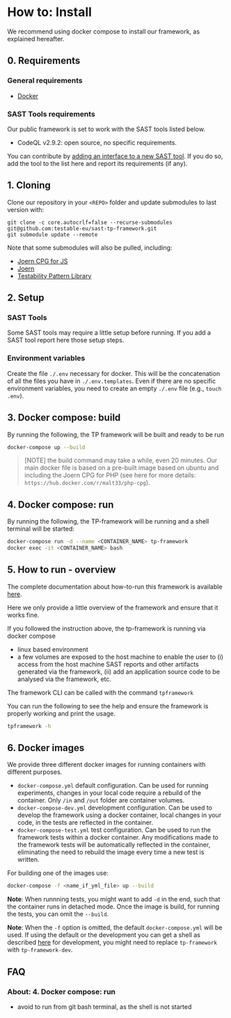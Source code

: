 # How to: Install

We recommend using docker compose to install our framework, as explained hereafter.  

## 0. Requirements

### General requirements

- [Docker](https://docs.docker.com/get-docker/)
<!-- - [Joern CPG for PHP](https://github.com/joernio/querydb-php): you need to have access to this private repository (authentication through SSH). If you have not, get in touch with us. -->

### SAST Tools requirements

Our public framework is set to work with the SAST tools listed below.

- CodeQL v2.9.2: open source, no specific requirements.

You can contribute by [adding an interface to a new SAST tool](./How-to-add-a-SAST-tool.md). If you do so, add the tool to the list here and report its requirements (if any).

## 1. Cloning

Clone our repository in your `<REPO>` folder and update submodules to last version with:

```buildoutcfg
git clone -c core.autocrlf=false --recurse-submodules git@github.com:testable-eu/sast-tp-framework.git
git submodule update --remote
```

Note that some submodules will also be pulled, including:
<!-- - [Joern CPG for PHP](https://github.com/joernio/querydb-php) -->
- [Joern CPG for JS](https://github.com/ShiftLeftSecurity/js2cpg)
- [Joern](https://github.com/joernio/joern)
- [Testability Pattern Library](https://github.com/testable-eu/sast-tp-framework)

## 2. Setup

### SAST Tools

Some SAST tools may require a little setup before running. If you add a SAST tool report here those setup steps.  

### Environment variables

Create the file `./.env` necessary for docker. This will be the concatenation of all the files you have in `./.env.templates`.  Even if there are no specific environment variables, you need to create an empty `./.env` file (e.g., `touch .env`).

## 3. Docker compose: build

By running the following, the TP framework will be built and ready to be run

```bash
docker-compose up --build
```

> [NOTE] the build command may take a while, even 20 minutes. Our main docker file is based on a pre-built image based on ubuntu and including the Joern CPG for PHP (see here for more details: `https://hub.docker.com/r/malt33/php-cpg`).

## 4. Docker compose: run

By running the following, the TP-framework will be running and a shell terminal will be started:

```bash
docker-compose run -d --name <CONTAINER_NAME> tp-framework
docker exec -it <CONTAINER_NAME> bash
```

## 5. How to run - overview

The complete documentation about how-to-run this framework is available [here](./How-to-run-CLI-Usage.md).

Here we only provide a little overview of the framework and ensure that it works fine.

If you followed the instruction above, the tp-framework is running via docker compose

- linux based environment
- a few volumes are exposed to the host machine to enable the user to (i) access from the host machine SAST reports and other artifacts generated via the framework, (ii) add an application source code to be analysed via the framework, etc.

The framework CLI can be called with the command `tpframework`

You can run the following to see the help and ensure the framework is properly working and print the usage.

```bash
tpframework -h
```

## 6. Docker images

We provide three different docker images for running containers with different purposes.

- `docker-compose.yml` default configuration. Can be used for running experiments, changes in your local code require a rebuild of the container. Only `/in` and `/out` folder are container volumes.
- `docker-compose-dev.yml` development configuration. Can be used to develop the framework using a docker container, local changes in your code, in the tests are reflected in the container.
- `docker-compose-test.yml` test configuration. Can be used to run the framework tests within a docker container. Any modifications made to the framework tests will be automatically reflected in the container, eliminating the need to rebuild the image every time a new test is written.

For building one of the images use:

```bash
docker-compose -f <name_if_yml_file> up --build
```

**Note**: When runnning tests, you might want to add `-d` in the end, such that the container runs in detached mode. Once the image is build, for running the tests, you can omit the `--build`.

**Note**: When the `-f` option is omitted, the default `docker-compose.yml` will be used. If using the default or the development you can get a shell as described [here](./How-to-install.md#4-docker-compose-run) for development, you might need to replace `tp-framework` with `tp-framework-dev`.

## FAQ

### About:  4. Docker compose: run

- avoid to run from git bash terminal, as the shell is not started

